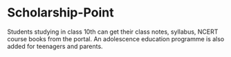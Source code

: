 # Scholarship-Point
Students studying in class 10th can get their class notes, syllabus, NCERT course books from the portal. An adolescence education programme is also added for teenagers and parents.
